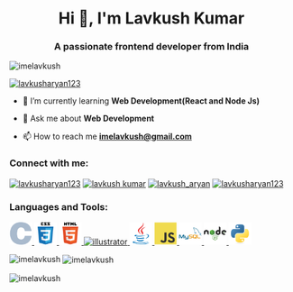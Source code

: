 
<h1 align="center">Hi 👋, I'm Lavkush Kumar</h1>
<h3 align="center">A passionate frontend developer from India</h3>



<p align="left"> <img src="https://komarev.com/ghpvc/?username=imelavkush&label=Profile%20views&color=0e75b6&style=flat" alt="imelavkush" /> </p>

<p align="left"> <a href="https://twitter.com/lavkusharyan123" target="blank"><img src="https://img.shields.io/twitter/follow/lavkusharyan123?logo=twitter&style=for-the-badge" alt="lavkusharyan123" /></a> </p>

- 🌱 I’m currently learning **Web Development(React and Node Js)**

- 💬 Ask me about **Web Development**

- 📫 How to reach me **imelavkush@gmail.com**

<h3 align="left">Connect with me:</h3>
<p align="left">
<a href="https://twitter.com/lavkusharyan123" target="blank"><img align="center" src="https://raw.githubusercontent.com/rahuldkjain/github-profile-readme-generator/master/src/images/icons/Social/twitter.svg" alt="lavkusharyan123" height="30" width="40" /></a>
<a href="https://linkedin.com/in/lavkush-kumar-95b4a9322" target="blank"><img align="center" src="https://raw.githubusercontent.com/rahuldkjain/github-profile-readme-generator/master/src/images/icons/Social/linked-in-alt.svg" alt="lavkush kumar" height="30" width="40" /></a>
<a href="https://instagram.com/lovkush_aryan" target="blank"><img align="center" src="https://raw.githubusercontent.com/rahuldkjain/github-profile-readme-generator/master/src/images/icons/Social/instagram.svg" alt="lavkush_aryan" height="30" width="40" /></a>
<a href="https://www.youtube.com/@Lavkusharyan123" target="blank"><img align="center" src="https://raw.githubusercontent.com/rahuldkjain/github-profile-readme-generator/master/src/images/icons/Social/youtube.svg" alt="lavkusharyan123" height="30" width="40" /></a>
</p>

<h3 align="left">Languages and Tools:</h3>
<p align="left"> <a href="https://www.cprogramming.com/" target="_blank" rel="noreferrer"> <img src="https://raw.githubusercontent.com/devicons/devicon/master/icons/c/c-original.svg" alt="c" width="40" height="40"/> </a> <a href="https://www.w3schools.com/css/" target="_blank" rel="noreferrer"> <img src="https://raw.githubusercontent.com/devicons/devicon/master/icons/css3/css3-original-wordmark.svg" alt="css3" width="40" height="40"/> </a> <a href="https://www.w3.org/html/" target="_blank" rel="noreferrer"> <img src="https://raw.githubusercontent.com/devicons/devicon/master/icons/html5/html5-original-wordmark.svg" alt="html5" width="40" height="40"/> </a> <a href="https://www.adobe.com/in/products/illustrator.html" target="_blank" rel="noreferrer"> <img src="https://www.vectorlogo.zone/logos/adobe_illustrator/adobe_illustrator-icon.svg" alt="illustrator" width="40" height="40"/> </a> <a href="https://www.java.com" target="_blank" rel="noreferrer"> <img src="https://raw.githubusercontent.com/devicons/devicon/master/icons/java/java-original.svg" alt="java" width="40" height="40"/> </a> <a href="https://developer.mozilla.org/en-US/docs/Web/JavaScript" target="_blank" rel="noreferrer"> <img src="https://raw.githubusercontent.com/devicons/devicon/master/icons/javascript/javascript-original.svg" alt="javascript" width="40" height="40"/> </a> <a href="https://www.mysql.com/" target="_blank" rel="noreferrer"> <img src="https://raw.githubusercontent.com/devicons/devicon/master/icons/mysql/mysql-original-wordmark.svg" alt="mysql" width="40" height="40"/> </a> <a href="https://nodejs.org" target="_blank" rel="noreferrer"> <img src="https://raw.githubusercontent.com/devicons/devicon/master/icons/nodejs/nodejs-original-wordmark.svg" alt="nodejs" width="40" height="40"/> </a> <a href="https://www.python.org" target="_blank" rel="noreferrer"> <img src="https://raw.githubusercontent.com/devicons/devicon/master/icons/python/python-original.svg" alt="python" width="40" height="40"/> </a> </p>

<p><img align="left" src="https://github-readme-stats.vercel.app/api/top-langs?username=imelavkush&show_icons=true&locale=en&layout=compact" alt="imelavkush" /></p>

<p>&nbsp;<img align="center" src="https://github-readme-stats.vercel.app/api?username=imelavkush&show_icons=true&locale=en" alt="imelavkush" /></p>

<p><img align="center" src="https://github-readme-streak-stats.herokuapp.com/?user=imelavkush&" alt="imelavkush" /></p>

